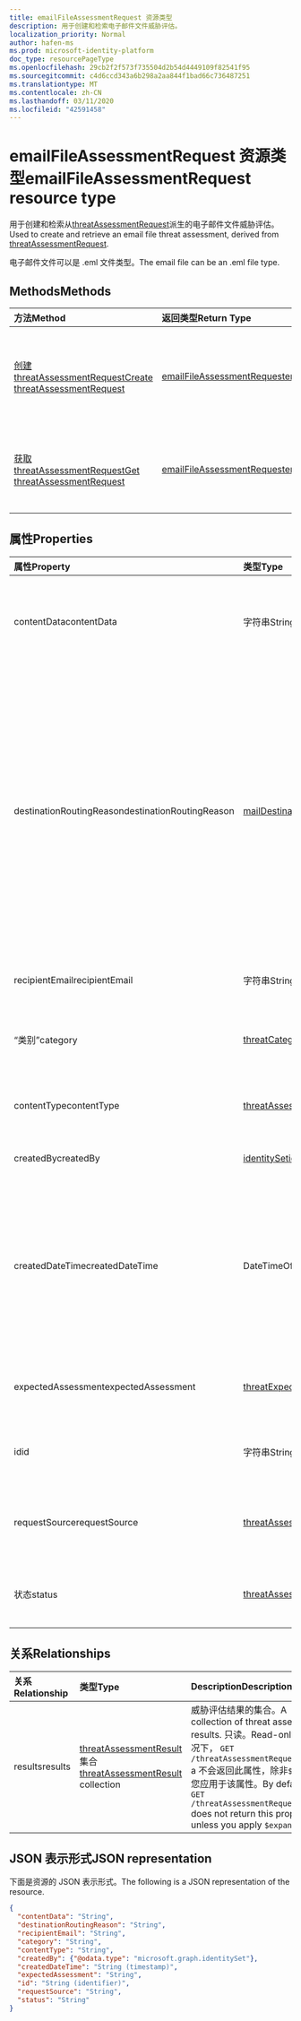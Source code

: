```yaml
---
title: emailFileAssessmentRequest 资源类型
description: 用于创建和检索电子邮件文件威胁评估。
localization_priority: Normal
author: hafen-ms
ms.prod: microsoft-identity-platform
doc_type: resourcePageType
ms.openlocfilehash: 29cb2f2f573f735504d2b54d4449109f82541f95
ms.sourcegitcommit: c4d6ccd343a6b298a2aa844f1bad66c736487251
ms.translationtype: MT
ms.contentlocale: zh-CN
ms.lasthandoff: 03/11/2020
ms.locfileid: "42591458"
---
```

# <a name="emailfileassessmentrequest-resource-type"></a><span data-ttu-id="de313-103">emailFileAssessmentRequest 资源类型</span><span class="sxs-lookup"><span data-stu-id="de313-103">emailFileAssessmentRequest resource type</span></span>

<span data-ttu-id="de313-104">用于创建和检索从[threatAssessmentRequest](threatAssessmentRequest.md)派生的电子邮件文件威胁评估。</span><span class="sxs-lookup"><span data-stu-id="de313-104">Used to create and retrieve an email file threat assessment, derived from [threatAssessmentRequest](threatAssessmentRequest.md).</span></span>

<span data-ttu-id="de313-105">电子邮件文件可以是 .eml 文件类型。</span><span class="sxs-lookup"><span data-stu-id="de313-105">The email file can be an .eml file type.</span></span>

## <a name="methods"></a><span data-ttu-id="de313-106">Methods</span><span class="sxs-lookup"><span data-stu-id="de313-106">Methods</span></span>

| <span data-ttu-id="de313-107">方法</span><span class="sxs-lookup"><span data-stu-id="de313-107">Method</span></span>       | <span data-ttu-id="de313-108">返回类型</span><span class="sxs-lookup"><span data-stu-id="de313-108">Return Type</span></span> | <span data-ttu-id="de313-109">说明</span><span class="sxs-lookup"><span data-stu-id="de313-109">Description</span></span> |
|:-------------|:------------|:------------|
| [<span data-ttu-id="de313-110">创建 threatAssessmentRequest</span><span class="sxs-lookup"><span data-stu-id="de313-110">Create threatAssessmentRequest</span></span>](../api/informationprotection-post-threatassessmentrequests.md) | [<span data-ttu-id="de313-111">emailFileAssessmentRequest</span><span class="sxs-lookup"><span data-stu-id="de313-111">emailFileAssessmentRequest</span></span>](emailFileAssessmentRequest.md) | <span data-ttu-id="de313-112">通过发布**emailFileAssessmentRequest**对象创建新的电子邮件文件评估请求。</span><span class="sxs-lookup"><span data-stu-id="de313-112">Create a new email file assessment request by posting an **emailFileAssessmentRequest** object.</span></span> |
| [<span data-ttu-id="de313-113">获取 threatAssessmentRequest</span><span class="sxs-lookup"><span data-stu-id="de313-113">Get threatAssessmentRequest</span></span>](../api/threatassessmentrequest-get.md) | [<span data-ttu-id="de313-114">emailFileAssessmentRequest</span><span class="sxs-lookup"><span data-stu-id="de313-114">emailFileAssessmentRequest</span></span>](emailfileassessmentrequest.md) | <span data-ttu-id="de313-115">读取**emailFileAssessmentRequest**对象的属性和关系。</span><span class="sxs-lookup"><span data-stu-id="de313-115">Read the properties and relationships of an **emailFileAssessmentRequest** object.</span></span> |

## <a name="properties"></a><span data-ttu-id="de313-116">属性</span><span class="sxs-lookup"><span data-stu-id="de313-116">Properties</span></span>

| <span data-ttu-id="de313-117">属性</span><span class="sxs-lookup"><span data-stu-id="de313-117">Property</span></span>     | <span data-ttu-id="de313-118">类型</span><span class="sxs-lookup"><span data-stu-id="de313-118">Type</span></span>        | <span data-ttu-id="de313-119">Description</span><span class="sxs-lookup"><span data-stu-id="de313-119">Description</span></span> |
|:-------------|:------------|:------------|
|<span data-ttu-id="de313-120">contentData</span><span class="sxs-lookup"><span data-stu-id="de313-120">contentData</span></span>|<span data-ttu-id="de313-121">字符串</span><span class="sxs-lookup"><span data-stu-id="de313-121">String</span></span>|<span data-ttu-id="de313-122">Base64 编码的 .eml 电子邮件文件内容。</span><span class="sxs-lookup"><span data-stu-id="de313-122">Base64 encoded .eml email file content.</span></span> <span data-ttu-id="de313-123">由于未存储文件内容，因此无法将其取回。</span><span class="sxs-lookup"><span data-stu-id="de313-123">The file content cannot fetch back because it isn't stored.</span></span>|
|<span data-ttu-id="de313-124">destinationRoutingReason</span><span class="sxs-lookup"><span data-stu-id="de313-124">destinationRoutingReason</span></span>|[<span data-ttu-id="de313-125">mailDestinationRoutingReason</span><span class="sxs-lookup"><span data-stu-id="de313-125">mailDestinationRoutingReason</span></span>](enums.md#maildestinationroutingreason-values)|<span data-ttu-id="de313-126">邮件路由到其目标的原因。</span><span class="sxs-lookup"><span data-stu-id="de313-126">The reason for mail routed to its destination.</span></span> <span data-ttu-id="de313-127">可能的值为`none`： `mailFlowRule`、 `safeSender`、 `blockedSender` `advancedSpamFiltering` `domainAllowList` `domainBlockList` `notInAddressBook` `firstTimeSender` `junk`、、 `autoPurgeToJunk`、、、、、、、、、、。 `autoPurgeToInbox` `autoPurgeToDeleted` `outbound` `notJunk`</span><span class="sxs-lookup"><span data-stu-id="de313-127">Possible values are: `none`, `mailFlowRule`, `safeSender`, `blockedSender`, `advancedSpamFiltering`, `domainAllowList`, `domainBlockList`, `notInAddressBook`, `firstTimeSender`, `autoPurgeToInbox`, `autoPurgeToJunk`, `autoPurgeToDeleted`, `outbound`, `notJunk`, `junk`.</span></span>|
|<span data-ttu-id="de313-128">recipientEmail</span><span class="sxs-lookup"><span data-stu-id="de313-128">recipientEmail</span></span>|<span data-ttu-id="de313-129">字符串</span><span class="sxs-lookup"><span data-stu-id="de313-129">String</span></span>|<span data-ttu-id="de313-130">其策略用于评估邮件的邮件收件人。</span><span class="sxs-lookup"><span data-stu-id="de313-130">The mail recipient whose policies are used to assess the mail.</span></span>|
|<span data-ttu-id="de313-131">“类别”</span><span class="sxs-lookup"><span data-stu-id="de313-131">category</span></span>|[<span data-ttu-id="de313-132">threatCategory</span><span class="sxs-lookup"><span data-stu-id="de313-132">threatCategory</span></span>](enums.md#threatcategory-values)|<span data-ttu-id="de313-133">威胁类别。</span><span class="sxs-lookup"><span data-stu-id="de313-133">The threat category.</span></span> <span data-ttu-id="de313-134">可取值为：`spam`、`phishing`、`malware`。</span><span class="sxs-lookup"><span data-stu-id="de313-134">Possible values are: `spam`, `phishing`, `malware`.</span></span>|
|<span data-ttu-id="de313-135">contentType</span><span class="sxs-lookup"><span data-stu-id="de313-135">contentType</span></span>|[<span data-ttu-id="de313-136">threatAssessmentContentType</span><span class="sxs-lookup"><span data-stu-id="de313-136">threatAssessmentContentType</span></span>](enums.md#threatassessmentcontenttype-values)|<span data-ttu-id="de313-137">威胁评估的内容类型。</span><span class="sxs-lookup"><span data-stu-id="de313-137">The content type of threat assessment.</span></span> <span data-ttu-id="de313-138">可取值为：`mail`、`url`、`file`。</span><span class="sxs-lookup"><span data-stu-id="de313-138">Possible values are: `mail`, `url`, `file`.</span></span>|
|<span data-ttu-id="de313-139">createdBy</span><span class="sxs-lookup"><span data-stu-id="de313-139">createdBy</span></span>|[<span data-ttu-id="de313-140">identitySet</span><span class="sxs-lookup"><span data-stu-id="de313-140">identitySet</span></span>](identityset.md)|<span data-ttu-id="de313-141">威胁评估请求创建程序。</span><span class="sxs-lookup"><span data-stu-id="de313-141">The threat assessment request creator.</span></span>|
|<span data-ttu-id="de313-142">createdDateTime</span><span class="sxs-lookup"><span data-stu-id="de313-142">createdDateTime</span></span>|<span data-ttu-id="de313-143">DateTimeOffset</span><span class="sxs-lookup"><span data-stu-id="de313-143">DateTimeOffset</span></span>|<span data-ttu-id="de313-144">时间戳类型表示采用 ISO 8601 格式的日期和时间信息，始终采用 UTC 时区。</span><span class="sxs-lookup"><span data-stu-id="de313-144">The Timestamp type represents date and time information using ISO 8601 format and is always in UTC time.</span></span> <span data-ttu-id="de313-145">例如，2014 年 1 月 1 日午夜 UTC 如下所示：`'2014-01-01T00:00:00Z'`。</span><span class="sxs-lookup"><span data-stu-id="de313-145">For example, midnight UTC on Jan 1, 2014 would look like this: `'2014-01-01T00:00:00Z'`.</span></span>|
|<span data-ttu-id="de313-146">expectedAssessment</span><span class="sxs-lookup"><span data-stu-id="de313-146">expectedAssessment</span></span>|[<span data-ttu-id="de313-147">threatExpectedAssessment</span><span class="sxs-lookup"><span data-stu-id="de313-147">threatExpectedAssessment</span></span>](enums.md#threatexpectedassessment-values)|<span data-ttu-id="de313-148">来自提交者的预期评估。</span><span class="sxs-lookup"><span data-stu-id="de313-148">The expected assessment from submitter.</span></span> <span data-ttu-id="de313-149">可能的值是：`block`、`unblock`。</span><span class="sxs-lookup"><span data-stu-id="de313-149">Possible values are: `block`, `unblock`.</span></span>|
|<span data-ttu-id="de313-150">id</span><span class="sxs-lookup"><span data-stu-id="de313-150">id</span></span>|<span data-ttu-id="de313-151">字符串</span><span class="sxs-lookup"><span data-stu-id="de313-151">String</span></span>|<span data-ttu-id="de313-152">威胁评估请求 ID 是一个全局唯一标识符（GUID）。</span><span class="sxs-lookup"><span data-stu-id="de313-152">The threat assessment request ID is a globally unique identifier (GUID).</span></span>|
|<span data-ttu-id="de313-153">requestSource</span><span class="sxs-lookup"><span data-stu-id="de313-153">requestSource</span></span>|[<span data-ttu-id="de313-154">threatAssessmentRequestSource</span><span class="sxs-lookup"><span data-stu-id="de313-154">threatAssessmentRequestSource</span></span>](enums.md#threatassessmentrequestsource-values)|<span data-ttu-id="de313-155">威胁评估请求的来源。</span><span class="sxs-lookup"><span data-stu-id="de313-155">The source of threat assessment request.</span></span> <span data-ttu-id="de313-156">可取值为：`user`、`administrator`。</span><span class="sxs-lookup"><span data-stu-id="de313-156">Possible values are: `user`, `administrator`.</span></span>|
|<span data-ttu-id="de313-157">状态</span><span class="sxs-lookup"><span data-stu-id="de313-157">status</span></span>|[<span data-ttu-id="de313-158">threatAssessmentStatus</span><span class="sxs-lookup"><span data-stu-id="de313-158">threatAssessmentStatus</span></span>](enums.md#threatassessmentstatus-values)|<span data-ttu-id="de313-159">评估过程状态。</span><span class="sxs-lookup"><span data-stu-id="de313-159">The assessment process status.</span></span> <span data-ttu-id="de313-160">可取值为：`pending`、`completed`。</span><span class="sxs-lookup"><span data-stu-id="de313-160">Possible values are: `pending`, `completed`.</span></span>|

## <a name="relationships"></a><span data-ttu-id="de313-161">关系</span><span class="sxs-lookup"><span data-stu-id="de313-161">Relationships</span></span>

| <span data-ttu-id="de313-162">关系</span><span class="sxs-lookup"><span data-stu-id="de313-162">Relationship</span></span> | <span data-ttu-id="de313-163">类型</span><span class="sxs-lookup"><span data-stu-id="de313-163">Type</span></span>        | <span data-ttu-id="de313-164">Description</span><span class="sxs-lookup"><span data-stu-id="de313-164">Description</span></span> |
|:-------------|:------------|:------------|
|<span data-ttu-id="de313-165">results</span><span class="sxs-lookup"><span data-stu-id="de313-165">results</span></span>|<span data-ttu-id="de313-166">[threatAssessmentResult](threatassessmentresult.md)集合</span><span class="sxs-lookup"><span data-stu-id="de313-166">[threatAssessmentResult](threatassessmentresult.md) collection</span></span>|<span data-ttu-id="de313-167">威胁评估结果的集合。</span><span class="sxs-lookup"><span data-stu-id="de313-167">A collection of threat assessment results.</span></span> <span data-ttu-id="de313-168">只读。</span><span class="sxs-lookup"><span data-stu-id="de313-168">Read-only.</span></span> <span data-ttu-id="de313-169">默认情况下， `GET /threatAssessmentRequests/{id}` a 不会返回此属性，除非`$expand`您应用于该属性。</span><span class="sxs-lookup"><span data-stu-id="de313-169">By default, a `GET /threatAssessmentRequests/{id}` does not return this property unless you apply `$expand` on it.</span></span>|

## <a name="json-representation"></a><span data-ttu-id="de313-170">JSON 表示形式</span><span class="sxs-lookup"><span data-stu-id="de313-170">JSON representation</span></span>

<span data-ttu-id="de313-171">下面是资源的 JSON 表示形式。</span><span class="sxs-lookup"><span data-stu-id="de313-171">The following is a JSON representation of the resource.</span></span>

<!-- {
  "blockType": "resource",
  "optionalProperties": [

  ],
  "@odata.type": "microsoft.graph.emailFileAssessmentRequest",
  "baseType": "",
  "keyProperty": "id"
}-->

```json
{
  "contentData": "String",
  "destinationRoutingReason": "String",
  "recipientEmail": "String",
  "category": "String",
  "contentType": "String",
  "createdBy": {"@odata.type": "microsoft.graph.identitySet"},
  "createdDateTime": "String (timestamp)",
  "expectedAssessment": "String",
  "id": "String (identifier)",
  "requestSource": "String",
  "status": "String"
}
```

<!-- uuid: 16cd6b66-4b1a-43a1-adaf-3a886856ed98
2019-02-04 14:57:30 UTC -->
<!-- {
  "type": "#page.annotation",
  "description": "emailFileAssessmentRequest resource",
  "keywords": "",
  "section": "documentation",
  "tocPath": ""
}-->
